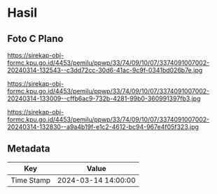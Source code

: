 # Hasil

## Foto C Plano

https://sirekap-obj-formc.kpu.go.id/4453/pemilu/ppwp/33/74/09/10/07/3374091007002-20240314-132543--c3dd72cc-30d6-41ac-9c9f-0341bd026b7e.jpg

https://sirekap-obj-formc.kpu.go.id/4453/pemilu/ppwp/33/74/09/10/07/3374091007002-20240314-133009--cffb6ac9-732b-4281-99b0-360991397fb3.jpg

https://sirekap-obj-formc.kpu.go.id/4453/pemilu/ppwp/33/74/09/10/07/3374091007002-20240314-132830--a9a4b19f-e1c2-4612-bc94-967e4f05f323.jpg


## Metadata

| Key        | Value               |
| ---------- | ------------------- |
| Time Stamp | 2024-03-14 14:00:00 |



